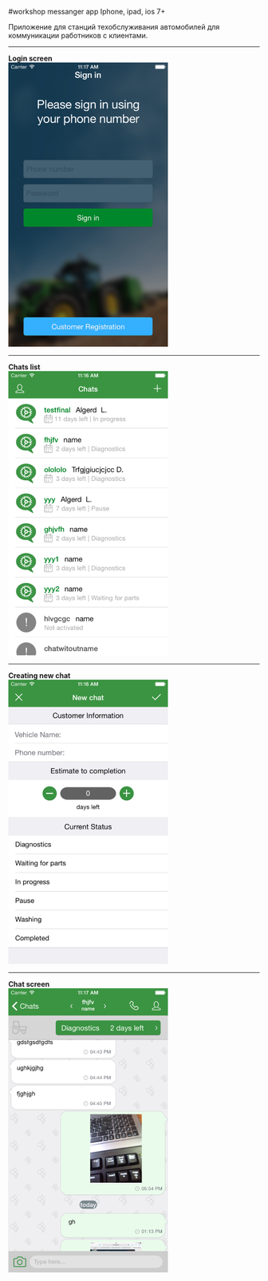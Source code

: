 #workshop messanger app
Iphone, ipad, ios 7+

Приложение для станций техобслуживания автомобилей для коммуникации работников с клиентами.

---
**Login screen**  
<img src="screenshots/5.png" width="320">  

---
**Chats list**  
<img src="screenshots/1.png" width="320">  

---
**Creating new chat**  
<img src="screenshots/3.png" width="320">  

---
**Chat screen**  
<img src="screenshots/4.png" width="320">  
